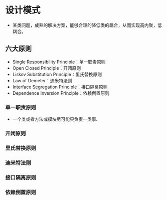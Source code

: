 # 设计模式
* 某类问题，成熟的解决方案，能够合理的降低类的耦合，从而实现高内聚，低耦合。
## 六大原则
* Single Responsibility Principle：单一职责原则
* Open Closed Principle：开闭原则
* Liskov Substitution Principle：里氏替换原则
* Law of Demeter：迪米特法则
* Interface Segregation Principle：接口隔离原则
* Dependence Inversion Principle：依赖倒置原则

### 单一职责原则
* 一个类或者方法或模块尽可能只负责一类事.
### 开闭原则
### 里氏替换原则
### 迪米特法则
### 接口隔离原则
### 依赖倒置原则

